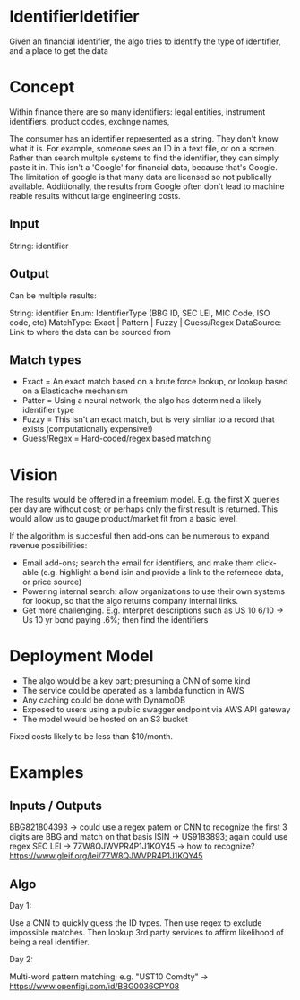 # IdentifierIdetifier
Given an financial identifier, the algo tries to identify the type of identifier, and a place to get the data

# Concept
Within finance there are so many identifiers: legal entities, instrument identifiers, product codes, exchnge names, 

The consumer has an identifier represented as a string. They don't know what it is. For example, someone sees an ID in a text file, or on a screen. Rather than search multple systems to find the identifier, they can simply paste it in. This isn't a 'Google' for financial data, because that's Google. The limitation of google is that many data are licensed so not publically available. Additionally, the results from Google often don't lead to machine reable results without large engineering costs.

## Input
String: identifier

## Output

Can be multiple results:

String: identifier
Enum: IdentifierType (BBG ID, SEC LEI, MIC Code, ISO code, etc)
MatchType: Exact | Pattern | Fuzzy | Guess/Regex
DataSource: Link to where the data can be sourced from

## Match types
* Exact = An exact match based on a brute force lookup, or lookup based on a Elasticache mechanism
* Patter = Using a neural network, the algo has determined a likely identifier type
* Fuzzy = This isn't an exact match, but is very simliar to a record that exists (computationally expensive!)
* Guess/Regex = Hard-coded/regex based matching

# Vision

The results would be offered in a freemium model. E.g. the first X queries per day are without cost; or perhaps only the first result is returned. This would allow us to gauge product/market fit from a basic level.

If the algorithm is succesful then add-ons can be numerous to expand revenue possibilities:
* Email add-ons; search the email for identifiers, and make them click-able (e.g. highlight a bond isin and provide a link to the refernece data, or price source)
* Powering internal search: allow organizations to use their own systems for lookup, so that the algo returns company internal links.
* Get more challenging. E.g. interpret descriptions such as US 10 6/10 -> Us 10 yr bond paying .6%; then find the identifiers

# Deployment Model

* The algo would be a key part; presuming a CNN of some kind
* The service could be operated as a lambda function in AWS
* Any caching could be done with DynamoDB
* Exposed to users using a public swagger endpoint via AWS API gateway
* The model would be hosted on an S3 bucket


Fixed costs likely to be less than $10/month. 

# Examples

## Inputs / Outputs

BBG821804393 -> could use a regex patern or CNN to recognize the first 3 digits are BBG and match on that basis
ISIN -> US9183893; again could use regex
SEC LEI -> 7ZW8QJWVPR4P1J1KQY45 -> how to recognize? https://www.gleif.org/lei/7ZW8QJWVPR4P1J1KQY45

## Algo

Day 1:

Use a CNN to quickly guess the ID types. Then use regex to exclude impossible matches. Then lookup 3rd party services to affirm likelihood of being a real identifier.

Day 2:

Multi-word pattern matching; e.g. "UST10 Comdty" -> https://www.openfigi.com/id/BBG0036CPY08
